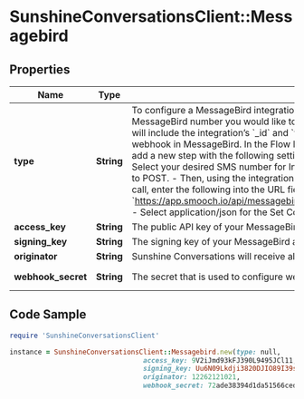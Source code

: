 # SunshineConversationsClient::Messagebird

## Properties

Name | Type | Description | Notes
------------ | ------------- | ------------- | -------------
**type** | **String** | To configure a MessageBird integration, acquire the accessKey, the signingKey and the MessageBird number you would like to use, then call the Create Integration endpoint. The response will include the integration’s &#x60;_id&#x60; and &#x60;webhookSecret&#x60;, which must be used to configure the webhook in MessageBird. In the Flow Builder for the MessageBird number you’ve used to integrate, add a new step with the following settings: - Create a new Call HTTP endpoint with SMS flow. - Select your desired SMS number for Incoming SMS. - Click on Forward to URL and set its method to POST. - Then, using the integration _id and webhookSecret returned from the create integration call, enter the following into the URL field:  &#x60;https://app.smooch.io/api/messagebird/webhooks/{appId}/{integrationId}/{webhookSecret}&#x60; - Select application/json for the Set Content-Type header field. - Save and publish your changes.  | [optional] [default to &#39;messagebird&#39;]
**access_key** | **String** | The public API key of your MessageBird account. | 
**signing_key** | **String** | The signing key of your MessageBird account. Used to validate the webhooks&#39; origin. | 
**originator** | **String** | Sunshine Conversations will receive all messages sent to this phone number. | 
**webhook_secret** | **String** | The secret that is used to configure webhooks in MessageBird. | [optional] [readonly] 

## Code Sample

```ruby
require 'SunshineConversationsClient'

instance = SunshineConversationsClient::Messagebird.new(type: null,
                                 access_key: 9V2iJmd93kFJ390L9495JCl11,
                                 signing_key: Uu6N09Lkdji3820DJIO89I39sl9dJ,
                                 originator: 12262121021,
                                 webhook_secret: 72ade38394d1da51566cede33bd1e67e)
```



